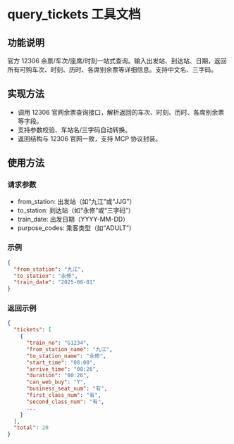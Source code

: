 # query_tickets 工具文档

## 功能说明
官方 12306 余票/车次/座席/时刻一站式查询。输入出发站、到达站、日期，返回所有可购车次、时刻、历时、各席别余票等详细信息。支持中文名、三字码。

## 实现方法
- 调用 12306 官网余票查询接口，解析返回的车次、时刻、历时、各席别余票等字段。
- 支持参数校验、车站名/三字码自动转换。
- 返回结构与 12306 官网一致，支持 MCP 协议封装。

## 使用方法
### 请求参数
- from_station: 出发站（如“九江”或“JJG”）
- to_station: 到达站（如“永修”或“三字码”）
- train_date: 出发日期（YYYY-MM-DD）
- purpose_codes: 乘客类型（如“ADULT”）

### 示例
```json
{
  "from_station": "九江",
  "to_station": "永修",
  "train_date": "2025-06-01"
}
```

### 返回示例
```json
{
  "tickets": [
    {
      "train_no": "G1234",
      "from_station_name": "九江",
      "to_station_name": "永修",
      "start_time": "08:00",
      "arrive_time": "08:26",
      "duration": "00:26",
      "can_web_buy": "Y",
      "business_seat_num": "有",
      "first_class_num": "有",
      "second_class_num": "有",
      ...
    }
  ],
  "total": 20
}
```
